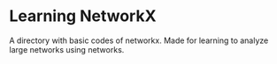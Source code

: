 # Learning NetworkX
A directory with basic codes of networkx. Made for learning to analyze large networks using networks.
